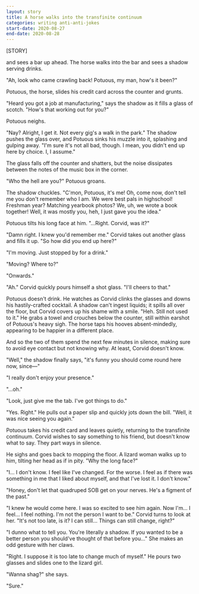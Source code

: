 ```yaml
---
layout: story
title: A horse walks into the transfinite continuum
categories: writing anti-anti-jokes
start-date: 2020-08-27
end-date: 2020-08-28
---
```


[STORY]

and sees a bar up ahead. The horse walks into the bar and sees a shadow serving drinks.

"Ah, look who came crawling back! Potuous, my man, how's it been?"

Potuous, the horse, slides his credit card across the counter and grunts.

"Heard you got a job at manufacturing," says the shadow as it fills a glass of scotch. "How's that working out for you?"

Potuous neighs.

"Nay? Alright, I get it. Not every gig's a walk in the park." The shadow pushes the glass over, and Potuous sinks his muzzle into it, splashing and gulping away. "I'm sure it's not all bad, though. I mean, you didn't end up here by choice. I, I assume."

The glass falls off the counter and shatters, but the noise dissipates between the notes of the music box in the corner.

"Who the hell are you?" Potuous groans.

The shadow chuckles. "C'mon, Potuous, it's me! Oh, come now, don't tell me you don't remember who I am. We were best pals in highschool! Freshman year? Matching yearbook photos? We, uh, we wrote a book together! Well, it was mostly you, heh, I just gave you the idea."

Potuous tilts his long face at him. "…Right. Corvid, was it?"

"Damn right. I knew you'd remember me." Corvid takes out another glass and fills it up. "So how did you end up here?"

"I'm moving. Just stopped by for a drink."

"Moving? Where to?"

"Onwards."

"Ah." Corvid quickly pours himself a shot glass. "I'll cheers to that."

Potuous doesn't drink. He watches as Corvid clinks the glasses and downs his hastily-crafted cocktail. A shadow can't ingest liquids; it spills all over the floor, but Corvid covers up his shame with a smile. "Heh. Still not used to it." He grabs a towel and crouches below the counter, still within earshot of Potuous's heavy sigh. The horse taps his hooves absent-mindedly, appearing to be happier in a different place.

And so the two of them spend the next few minutes in silence, making sure to avoid eye contact but not knowing why. At least, Corvid doesn't know.

"Well," the shadow finally says, "it's funny you should come round here now, since—"

"I really don't enjoy your presence."

"…oh."

"Look, just give me the tab. I've got things to do."

"Yes. Right." He pulls out a paper slip and quickly jots down the bill. "Well, it was nice seeing you again."

Potuous takes his credit card and leaves quietly, returning to the transfinite continuum. Corvid wishes to say something to his friend, but doesn't know what to say. They part ways in silence.

He sighs and goes back to mopping the floor. A lizard woman walks up to him, tilting her head as if in pity. "Why the long face?"

"I… I don't know. I feel like I've changed. For the worse. I feel as if there was something in me that I liked about myself, and that I've lost it. I don't know."

"Honey, don't let that quadruped SOB get on your nerves. He's a figment of the past."

"I knew he would come here. I was so excited to see him again. Now I'm… I feel… I feel nothing. I'm not the person I want to be." Corvid turns to look at her. "It's not too late, is it? I can still… Things can still change, right?"

"I dunno what to tell you. You're literally a shadow. If you wanted to be a better person you should've thought of that before you…" She makes an odd gesture with her claws.

"Right. I suppose it is too late to change much of myself." He pours two glasses and slides one to the lizard girl.

"Wanna shag?" she says.

"Sure."